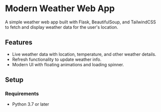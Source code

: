 # Modern Weather Web App

A simple weather web app built with Flask, BeautifulSoup, and TailwindCSS to fetch and display weather data for the user's location.

## Features

- Live weather data with location, temperature, and other weather details.
- Refresh functionality to update weather info.
- Modern UI with floating animations and loading spinner.

## Setup

### Requirements
- Python 3.7 or later